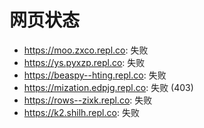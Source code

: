 # 网页状态
- https://moo.zxco.repl.co: 失败
- https://ys.pyxzp.repl.co: 失败
- https://beaspy--hting.repl.co: 失败
- https://mization.edpjg.repl.co: 失败 (403)
- https://rows--zixk.repl.co: 失败
- https://k2.shilh.repl.co: 失败
